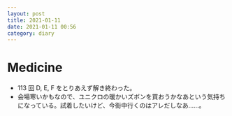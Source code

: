 ```yaml
---
layout: post
title: 2021-01-11
date: 2021-01-11 00:56
category: diary
---
```


# Medicine
- 113 回 D, E, F をとりあえず解き終わった。
- 会場寒いかもなので、ユニクロの暖かいズボンを買おうかなあという気持ちになっている。試着したいけど、今街中行くのはアレだしなあ……。
